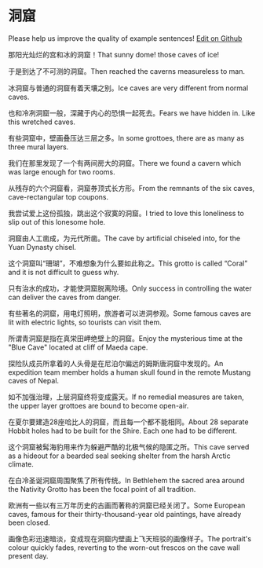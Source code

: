 # 洞窟

Please help us improve the quality of example sentences! [Edit on Github](https://github.com/jiyushe/jiyu-example-sentence-source/blob/main/chinese/dongku.md)

<p><span class="chinese">那阳光灿烂的宫和冰的洞窟！</span><span class="english">That sunny dome! those caves of ice!</span></p>

<p><span class="chinese">于是到达了不可测的洞窟。</span><span class="english">Then reached the caverns measureless to man.</span></p>

<p><span class="chinese">冰洞窟与普通的洞窟有着天壤之别。</span><span class="english">Ice caves are very different from normal caves.</span></p>

<p><span class="chinese">也和冷冽洞窟一般，深藏于内心的恐惧一起死去。</span><span class="english">Fears we have hidden in. Like this wretched caves.</span></p>

<p><span class="chinese">有些洞窟中，壁画叠压达三层之多。</span><span class="english">In some grottoes, there are as many as three mural layers.</span></p>

<p><span class="chinese">我们在那里发现了一个有两间房大的洞窟。</span><span class="english">There we found a cavern which was large enough for two rooms.</span></p>

<p><span class="chinese">从残存的六个洞窟看，洞窟券顶式长方形。</span><span class="english">From the remnants of the six caves, cave-rectangular top coupons.</span></p>

<p><span class="chinese">我尝试爱上这份孤独，跳出这个寂寞的洞窟。</span><span class="english">I tried to love this loneliness to slip out of this lonesome hole.</span></p>

<p><span class="chinese">洞窟由人工凿成，为元代所凿。</span><span class="english">The cave by artificial chiseled into, for the Yuan Dynasty chisel.</span></p>

<p><span class="chinese">这个洞窟叫“珊瑚”，不难想象为什么要如此称之。</span><span class="english">This grotto is called “Coral” and it is not difficult to guess why.</span></p>

<p><span class="chinese">只有治水的成功，才能使洞窟脱离险境。</span><span class="english">Only success in controlling the water can deliver the caves from danger.</span></p>

<p><span class="chinese">有些著名的洞窟，用电灯照明，旅游者可以进洞参观。</span><span class="english">Some famous caves are lit with electric lights, so tourists can visit them.</span></p>

<p><span class="chinese">所谓青洞窟是指在真栄田岬绝壁上的洞窟。</span><span class="english">Enjoy the mysterious time at the "Blue Cave" located at cliff of Maeda cape.</span></p>

<p><span class="chinese">探险队成员所拿着的人头骨是在尼泊尔偏远的姆斯唐洞窟中发现的。</span><span class="english">An expedition team member holds a human skull found in the remote Mustang caves of Nepal.</span></p>

<p><span class="chinese">如不加强治理，上层洞窟终将变成露天。</span><span class="english">If no remedial measures are taken, the upper layer grottoes are bound to become open-air.</span></p>

<p><span class="chinese">在夏尔要建造28座哈比人的洞窟，而且每一个都不能相同。</span><span class="english">About 28 separate Hobbit holes had to be built for the Shire. Each one had to be different.</span></p>

<p><span class="chinese">这个洞窟被髯海豹用来作为躲避严酷的北极气候的隐匿之所。</span><span class="english">This cave served as a hideout for a bearded seal seeking shelter from the harsh Arctic climate.</span></p>

<p><span class="chinese">在白冷圣诞洞窟周围聚焦了所有传统。</span><span class="english">In Bethlehem the sacred area around the Nativity Grotto has been the focal point of all tradition.</span></p>

<p><span class="chinese">欧洲有一些以有三万年历史的古画而著称的洞窟已经关闭了。</span><span class="english">Some European caves, famous for their thirty-thousand-year old paintings, have already been closed.</span></p>

<p><span class="chinese">画像色彩迅速暗淡，变成现在洞窟内壁画上飞天班驳的画像样子。</span><span class="english">The portrait's colour quickly fades, reverting to the worn-out frescos on the cave wall present day.</span></p>

